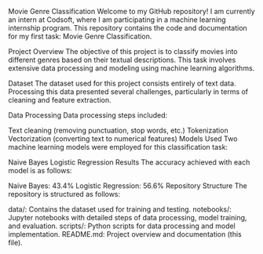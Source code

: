 Movie Genre Classification
Welcome to my GitHub repository! I am currently an intern at Codsoft, where I am participating in a machine learning internship program. This repository contains the code and documentation for my first task: Movie Genre Classification.

Project Overview
The objective of this project is to classify movies into different genres based on their textual descriptions. This task involves extensive data processing and modeling using machine learning algorithms.

Dataset
The dataset used for this project consists entirely of text data. Processing this data presented several challenges, particularly in terms of cleaning and feature extraction.

Data Processing
Data processing steps included:

Text cleaning (removing punctuation, stop words, etc.)
Tokenization
Vectorization (converting text to numerical features)
Models Used
Two machine learning models were employed for this classification task:

Naive Bayes
Logistic Regression
Results
The accuracy achieved with each model is as follows:

Naive Bayes: 43.4%
Logistic Regression: 56.6%
Repository Structure
The repository is structured as follows:

data/: Contains the dataset used for training and testing.
notebooks/: Jupyter notebooks with detailed steps of data processing, model training, and evaluation.
scripts/: Python scripts for data processing and model implementation.
README.md: Project overview and documentation (this file).
